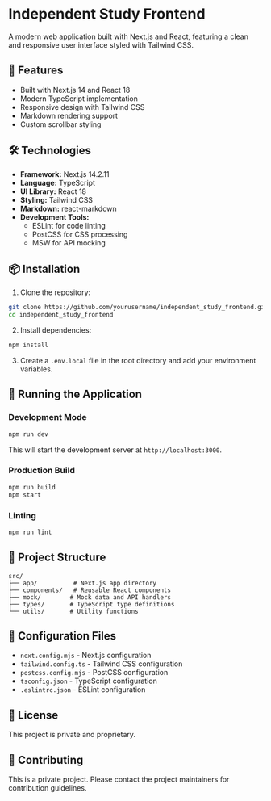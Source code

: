 # Independent Study Frontend

A modern web application built with Next.js and React, featuring a clean and responsive user interface styled with Tailwind CSS.

## 🚀 Features

- Built with Next.js 14 and React 18
- Modern TypeScript implementation
- Responsive design with Tailwind CSS
- Markdown rendering support
- Custom scrollbar styling

## 🛠️ Technologies

- **Framework:** Next.js 14.2.11
- **Language:** TypeScript
- **UI Library:** React 18
- **Styling:** Tailwind CSS
- **Markdown:** react-markdown
- **Development Tools:**
  - ESLint for code linting
  - PostCSS for CSS processing
  - MSW for API mocking

## 📦 Installation

1. Clone the repository:
```bash
git clone https://github.com/yourusername/independent_study_frontend.git
cd independent_study_frontend
```

2. Install dependencies:
```bash
npm install
```

3. Create a `.env.local` file in the root directory and add your environment variables.

## 🚀 Running the Application

### Development Mode
```bash
npm run dev
```
This will start the development server at `http://localhost:3000`.

### Production Build
```bash
npm run build
npm start
```

### Linting
```bash
npm run lint
```

## 📁 Project Structure

```
src/
├── app/          # Next.js app directory
├── components/   # Reusable React components
├── mock/        # Mock data and API handlers
├── types/       # TypeScript type definitions
└── utils/       # Utility functions
```

## 🔧 Configuration Files

- `next.config.mjs` - Next.js configuration
- `tailwind.config.ts` - Tailwind CSS configuration
- `postcss.config.mjs` - PostCSS configuration
- `tsconfig.json` - TypeScript configuration
- `.eslintrc.json` - ESLint configuration

## 📝 License

This project is private and proprietary.

## 🤝 Contributing

This is a private project. Please contact the project maintainers for contribution guidelines.
